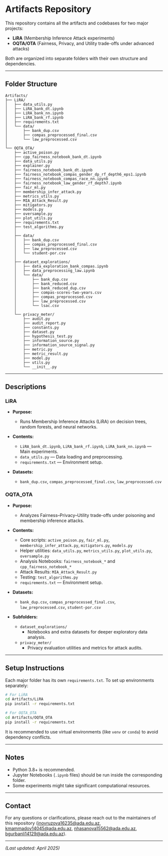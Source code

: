 # Artifacts Repository

This repository contains all the artifacts and codebases for two major projects:

- **LiRA** (Membership Inference Attack experiments)
- **OQTA/OTA** (Fairness, Privacy, and Utility trade-offs under advanced attacks)

Both are organized into separate folders with their own structure and dependencies.

---

## Folder Structure

```
Artifacts/
├── LiRA/
│   ├── data_utils.py
│   ├── LiRA_bank_dt.ipynb
│   ├── LiRA_bank_nn.ipynb
│   ├── LiRA_bank_rf.ipynb
│   ├── requirements.txt
│   └── data/
│       ├── bank_dup.csv
│       ├── compas_preprocessed_final.csv
│       └── law_preprocessed.csv
│
└── OQTA_OTA/
    ├── active_poison.py
    ├── cpp_fairness_notebook_bank_dt.ipynb
    ├── data_utils.py
    ├── explainer.py
    ├── fairness_notebook_bank_dt.ipynb
    ├── fairness_notebook_compas_gender_dp_rf_depth6_eps1.ipynb
    ├── fairness_notebook_compas_race_nn.ipynb
    ├── fairness_notebook_law_gender_rf_depth7.ipynb
    ├── fair_ml.py
    ├── membership_infer_attack.py
    ├── metrics_utils.py
    ├── MIA_Attack_Result.py
    ├── mitigators.py
    ├── models.py
    ├── oversample.py
    ├── plot_utils.py
    ├── requirements.txt
    ├── test_algorithms.py
    │
    ├── data/
    │   ├── bank_dup.csv
    │   ├── compas_preprocessed_final.csv
    │   ├── law_preprocessed.csv
    │   └── student-por.csv
    │
    ├── dataset_explorations/
    │   ├── data_exploration_bank_compas.ipynb
    │   ├── data_preprocessing_law.ipynb
    │   └── data/
    │       ├── bank_dup.csv
    │       ├── bank_reduced.csv
    │       ├── bank_reduced_dup.csv
    │       ├── compas-scores-two-years.csv
    │       ├── compas_preprocessed.csv
    │       ├── law_preprocessed.csv
    │       └── lsac.csv
    │
    └── privacy_meter/
        ├── audit.py
        ├── audit_report.py
        ├── constants.py
        ├── dataset.py
        ├── hypothesis_test.py
        ├── information_source.py
        ├── information_source_signal.py
        ├── metric.py
        ├── metric_result.py
        ├── model.py
        ├── utils.py
        └── __init__.py
```

---

## Descriptions

### LiRA

- **Purpose:**
  - Runs Membership Inference Attacks (LiRA) on decision trees, random forests, and neural networks.

- **Contents:**
  - `LiRA_bank_dt.ipynb`, `LiRA_bank_rf.ipynb`, `LiRA_bank_nn.ipynb` — Main experiments.
  - `data_utils.py` — Data loading and preprocessing.
  - `requirements.txt` — Environment setup.

- **Datasets:**
  - `bank_dup.csv`, `compas_preprocessed_final.csv`, `law_preprocessed.csv`

### OQTA_OTA

- **Purpose:**
  - Analyzes Fairness–Privacy–Utility trade-offs under poisoning and membership inference attacks.

- **Contents:**
  - Core scripts: `active_poison.py`, `fair_ml.py`, `membership_infer_attack.py`, `mitigators.py`, `models.py`
  - Helper utilities: `data_utils.py`, `metrics_utils.py`, `plot_utils.py`, `oversample.py`
  - Analysis Notebooks: `fairness_notebook_*` and `cpp_fairness_notebook_*`
  - Attack Results: `MIA_Attack_Result.py`
  - Testing: `test_algorithms.py`
  - `requirements.txt` — Environment setup.

- **Datasets:**
  - `bank_dup.csv`, `compas_preprocessed_final.csv`, `law_preprocessed.csv`, `student-por.csv`

- **Subfolders:**
  - `dataset_explorations/`
    - Notebooks and extra datasets for deeper exploratory data analysis.
  - `privacy_meter/`
    - Privacy evaluation utilities and metrics for attack audits.

---

## Setup Instructions

Each major folder has its own `requirements.txt`. To set up environments separately:

```bash
# For LiRA
cd Artifacts/LiRA
pip install -r requirements.txt

# For OQTA_OTA
cd Artifacts/OQTA_OTA
pip install -r requirements.txt
```

It is recommended to use virtual environments (like `venv` or `conda`) to avoid dependency conflicts.

---

## Notes

- Python 3.8+ is recommended.
- Jupyter Notebooks (`.ipynb` files) should be run inside the corresponding folder.
- Some experiments might take significant computational resources.

---

## Contact

For any questions or clarifications, please reach out to the maintainers of this repository (inovruzova16235@ada.edu.az, kmammadov14045@ada.edu.az, nhasanova15562@ada.edu.az, bgurbanli14129@ada.edu.az). 

---

*(Last updated: April 2025)*

